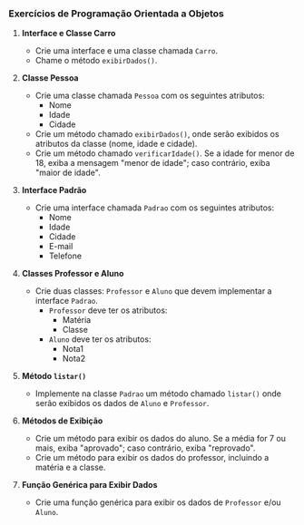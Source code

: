 ### Exercícios de Programação Orientada a Objetos

1. **Interface e Classe Carro**
   - Crie uma interface e uma classe chamada `Carro`.
   - Chame o método `exibirDados()`.

2. **Classe Pessoa**
   - Crie uma classe chamada `Pessoa` com os seguintes atributos:
     - Nome
     - Idade
     - Cidade
   - Crie um método chamado `exibirDados()`, onde serão exibidos os atributos da classe (nome, idade e cidade).
   - Crie um método chamado `verificarIdade()`. Se a idade for menor de 18, exiba a mensagem "menor de idade"; caso contrário, exiba "maior de idade".

3. **Interface Padrão**
   - Crie uma interface chamada `Padrao` com os seguintes atributos:
     - Nome
     - Idade
     - Cidade
     - E-mail
     - Telefone

4. **Classes Professor e Aluno**
   - Crie duas classes: `Professor` e `Aluno` que devem implementar a interface `Padrao`.
     - `Professor` deve ter os atributos:
       - Matéria
       - Classe
     - `Aluno` deve ter os atributos:
       - Nota1
       - Nota2

5. **Método `listar()`**
   - Implemente na classe `Padrao` um método chamado `listar()` onde serão exibidos os dados de `Aluno` e `Professor`.

6. **Métodos de Exibição**
   - Crie um método para exibir os dados do aluno. Se a média for 7 ou mais, exiba "aprovado"; caso contrário, exiba "reprovado".
   - Crie um método para exibir os dados do professor, incluindo a matéria e a classe.

7. **Função Genérica para Exibir Dados**
   - Crie uma função genérica para exibir os dados de `Professor` e/ou `Aluno`.